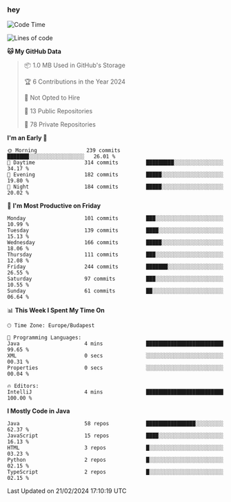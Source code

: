 ### hey

<!--START_SECTION:waka-->
![Code Time](http://img.shields.io/badge/Code%20Time-976%20hrs%2014%20mins-blue)

![Lines of code](https://img.shields.io/badge/From%20Hello%20World%20I%27ve%20Written-1.0%20million%20lines%20of%20code-blue)

**🐱 My GitHub Data** 

> 📦 1.0 MB Used in GitHub's Storage 
 > 
> 🏆 6 Contributions in the Year 2024
 > 
> 🚫 Not Opted to Hire
 > 
> 📜 13 Public Repositories 
 > 
> 🔑 78 Private Repositories 
 > 
**I'm an Early 🐤** 

```text
🌞 Morning                239 commits         ███████░░░░░░░░░░░░░░░░░░   26.01 % 
🌆 Daytime                314 commits         █████████░░░░░░░░░░░░░░░░   34.17 % 
🌃 Evening                182 commits         █████░░░░░░░░░░░░░░░░░░░░   19.80 % 
🌙 Night                  184 commits         █████░░░░░░░░░░░░░░░░░░░░   20.02 % 
```
📅 **I'm Most Productive on Friday** 

```text
Monday                   101 commits         ███░░░░░░░░░░░░░░░░░░░░░░   10.99 % 
Tuesday                  139 commits         ████░░░░░░░░░░░░░░░░░░░░░   15.13 % 
Wednesday                166 commits         █████░░░░░░░░░░░░░░░░░░░░   18.06 % 
Thursday                 111 commits         ███░░░░░░░░░░░░░░░░░░░░░░   12.08 % 
Friday                   244 commits         ███████░░░░░░░░░░░░░░░░░░   26.55 % 
Saturday                 97 commits          ███░░░░░░░░░░░░░░░░░░░░░░   10.55 % 
Sunday                   61 commits          ██░░░░░░░░░░░░░░░░░░░░░░░   06.64 % 
```


📊 **This Week I Spent My Time On** 

```text
🕑︎ Time Zone: Europe/Budapest

💬 Programming Languages: 
Java                     4 mins              █████████████████████████   99.65 % 
XML                      0 secs              ░░░░░░░░░░░░░░░░░░░░░░░░░   00.31 % 
Properties               0 secs              ░░░░░░░░░░░░░░░░░░░░░░░░░   00.04 % 

🔥 Editors: 
IntelliJ                 4 mins              █████████████████████████   100.00 % 
```

**I Mostly Code in Java** 

```text
Java                     58 repos            ████████████████░░░░░░░░░   62.37 % 
JavaScript               15 repos            ████░░░░░░░░░░░░░░░░░░░░░   16.13 % 
HTML                     3 repos             █░░░░░░░░░░░░░░░░░░░░░░░░   03.23 % 
Python                   2 repos             █░░░░░░░░░░░░░░░░░░░░░░░░   02.15 % 
TypeScript               2 repos             █░░░░░░░░░░░░░░░░░░░░░░░░   02.15 % 
```




 Last Updated on 21/02/2024 17:10:19 UTC
<!--END_SECTION:waka-->

